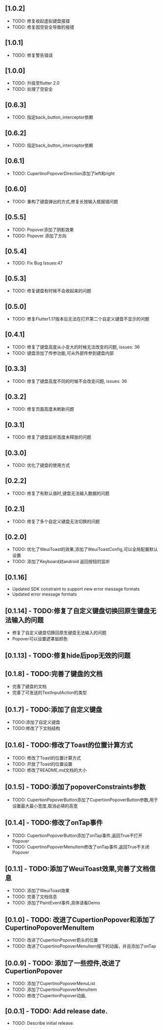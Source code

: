 ## [1.0.2]
* TODO: 修复收起虚拟键盘报错
* TODO: 修复因空安全导致的报错

## [1.0.1]
* TODO: 修复警告错误

## [1.0.0]
* TODO: 升级至flutter 2.0
* TODO: 处理了空安全

## [0.6.3]
* TODO: 指定back_button_interceptor依赖

## [0.6.2]
* TODO: 指定back_button_interceptor依赖

## [0.6.1]
* TODO: CupertinoPopoverDirection添加了left和right

## [0.6.0]
* TODO: 重构了键盘弹出的方式,修复长按输入框报错问题

## [0.5.5]
* TODO: Popover添加了阴影效果
* TODO: Popover 添加了方向

## [0.5.4]
* TODO: Fix Bug Issues:47

## [0.5.3]
* TODO: 修复键盘有时候不会收起来的问题

## [0.5.0]
* TODO: 修复Flutter1.17版本后无法在打开第二个自定义键盘不显示的问题

## [0.4.1]
* TODO: 修复了键盘高度从小变大的时候无法改变的问题, issues: 36
* TODO: 键盘添加了传参功能,可从外部传参到键盘内部

## [0.3.3]
* TODO: 修复了键盘高度不同的时候不会改变问题, issues: 36

## [0.3.2]
* TODO: 修复页面高度未刷新问题


## [0.3.1]
* TODO: 修复了键盘监听高度未释放的问题

## [0.3.0]
* TODO: 优化了键盘的使用方式

## [0.2.2]
* TODO: 修复了有默认值时,键盘无法输入数据的问题

## [0.2.1]
* TODO: 修复了多个自定义键盘无法切换的问题

## [0.2.0]
* TODO: 优化了WeuiToast的效果,添加了WeuiToastConfig,可以全局配置默认设置
* TODO: 添加了Keyboard对android 返回按钮的监听

## [0.1.16]
* Updated SDK constraint to support new error message formats
* Updated error message formats

## [0.1.14] - TODO:修复了自定义键盘切换回原生键盘无法输入的问题
* 修复了自定义键盘切换回原生键盘无法输入的问题
* Popover可以设置遮罩层颜色

## [0.1.13] - TODO:修复hide后pop无效的问题

## [0.1.8] - TODO:完善了键盘的文档
* 完善了键盘的文档
* 完善了可发送的TextInputAction的类型

## [0.1.7] - TODO:添加了自定义键盘
* TODO:添加了自定义键盘
* TODO:修改了下文档结构

## [0.1.6] - TODO:修改了Toast的位置计算方式
* TODO: 修改了Toast的位置计算方式
* TODO: 开放了Toast的位置设置
* TODO: 修改了README.md文档的大小

## [0.1.5] - TODO:添加了popoverConstraints参数
* TODO: CupertionPopoverButton添加了CupertionPopoverButton参数,用于设置最大最小宽度,取消必填的高宽

## [0.1.4] - TODO:修改了onTap事件
* TODO: CupertionPopoverButton添加了onTap事件,返回True不打开Popover
* TODO: CupertinoPopoverMenuItem修改了onTap事件,返回True不关闭Popover

## [0.1.1] - TODO:添加了WeuiToast效果,完善了文档信息
* TODO: 添加了WeuiToast效果
* TODO: 完善了文档信息
* TODO: 添加了PaintEvent事件,具体请看Demo

## [0.1.0] - TODO: 改进了CupertionPopover和添加了CupertinoPopoverMenuItem

* TODO: 改进了CupertionPopover箭头的位置
* TODO: 改进了CupertinoPopoverMenuItem按下的动画，并且添加了onTap

## [0.0.9] - TODO: 添加了一些控件,改进了CupertionPopover

* TODO: 添加了CupertinoPopoverMenuList
* TODO: 添加了CupertinoPopoverMenuItem
* TODO: 修改了CupertionPopover动画,

## [0.0.1] - TODO: Add release date.

* TODO: Describe initial release.

